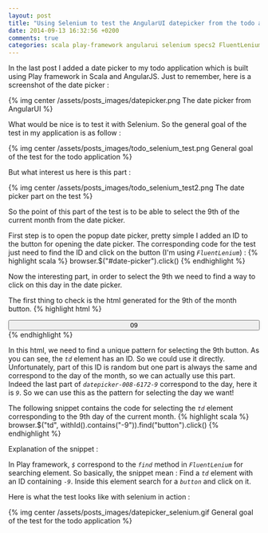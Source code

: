 ```yaml
---
layout: post
title: "Using Selenium to test the AngularUI datepicker from the todo application"
date: 2014-09-13 16:32:56 +0200
comments: true
categories: scala play-framework angularui selenium specs2 FluentLenium
---
```


In the last post I added a date picker to my todo application which is built using Play framework in Scala and AngularJS.
Just to remember, here is a screenshot of the date picker :

{% img center /assets/posts_images/datepicker.png The date picker from AngularUI %}

What would be nice is to test it with Selenium. 
So the general goal of the test in my application is as follow :

{% img center /assets/posts_images/todo_selenium_test.png General goal of the test for the todo application %}

But what interest us here is this part :


{% img center /assets/posts_images/todo_selenium_test2.png The date picker part on the test %}

So the point of this part of the test is to be able to select the 9th of the current month from the date picker.

First step is to open the popup date picker, pretty simple I added an ID to the button for opening the date picker.
The corresponding code for the test just need to find the ID and click on the button (I'm using *`FluentLenium`*) :
{% highlight scala %}
browser.$("#date-picker").click()
{% endhighlight %}

Now the interesting part, in order to select the 9th we need to find a way to click on this day in the date picker.

The first thing to check is the html generated for the 9th of the month button.
{% highlight html %}
<td id="datepicker-008-6172-9" class="text-center ng-scope" aria-disabled="false" role="gridcell" ng-repeat="dt in row track by dt.date">
   <button class="btn btn-default btn-sm" tabindex="-1" ng-disabled="dt.disabled" ng-click="select(dt.date)" ng-class="{'btn-info': dt.selected, active: isActive(dt)}" style="width:100%;" type="button">
     <span class="ng-binding" ng-class="{'text-muted': dt.secondary, 'text-info': dt.current}">
       09
     </span>
   </button>
</td>
{% endhighlight %}

In this html, we need to find a unique pattern for selecting the 9th button.
As you can see, the *`td`* element has an ID. So we could use it directly.
Unfortunately, part of this ID is random but one part is always the same and correspond to the day of the month, so we can actually use this part. 
Indeed the last part of *`datepicker-008-6172-9`* correspond to the day, here it is *`9`*.
So we can use this as the pattern for selecting the day we want!

The following snippet contains the code for selecting the *`td`* element corresponding to the 9th day of the current month.
{% highlight scala %}
browser.$("td", withId().contains("-9")).find("button").click()
{% endhighlight %}

Explanation of the snippet :

In Play framework, *`$`* correspond to the *`find`* method in *`FluentLenium`* for searching element.
So basically, the snippet mean : Find a *`td`* element with an ID containing *`-9`*. Inside this element search for a *`button`* and click on it.

Here is what the test looks like with selenium in action :

{% img center /assets/posts_images/datepicker_selenium.gif General goal of the test for the todo application %}
